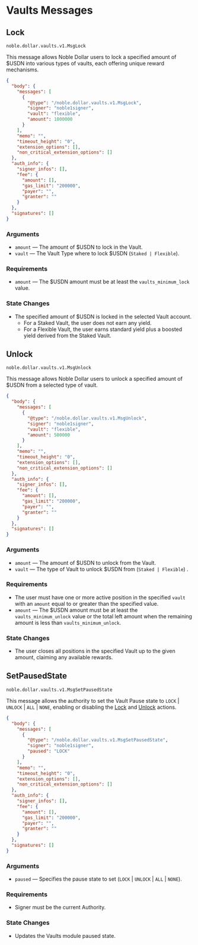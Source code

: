 # Vaults Messages

## Lock

`noble.dollar.vaults.v1.MsgLock`

This message allows Noble Dollar users to lock a specified amount of $USDN into various types of vaults, each offering unique reward mechanisms.

```json
{
  "body": {
    "messages": [
      {
        "@type": "/noble.dollar.vaults.v1.MsgLock",
        "signer": "noble1signer",
        "vault": "flexible",
        "amount": 1000000
      }
    ],
    "memo": "",
    "timeout_height": "0",
    "extension_options": [],
    "non_critical_extension_options": []
  },
  "auth_info": {
    "signer_infos": [],
    "fee": {
      "amount": [],
      "gas_limit": "200000",
      "payer": "",
      "granter": ""
    }
  },
  "signatures": []
}
```

### Arguments

- `amount` — The amount of $USDN to lock in the Vault.
- `vault` — The Vault Type where to lock $USDN (`Staked | Flexible`).

### Requirements
- `amount` — The $USDN amount must be at least the `vaults_minimum_lock` value.

### State Changes

- The specified amount of $USDN is locked in the selected Vault account.
  - For a Staked Vault, the user does not earn any yield.
  - For a Flexible Vault, the user earns standard yield plus a boosted yield derived from the Staked Vault.

## Unlock

`noble.dollar.vaults.v1.MsgUnlock`

This message allows Noble Dollar users to unlock a specified amount of $USDN from a selected type of vault.

```json
{
  "body": {
    "messages": [
      {
        "@type": "/noble.dollar.vaults.v1.MsgUnlock",
        "signer": "noble1signer",
        "vault": "flexible",
        "amount": 500000
      }
    ],
    "memo": "",
    "timeout_height": "0",
    "extension_options": [],
    "non_critical_extension_options": []
  },
  "auth_info": {
    "signer_infos": [],
    "fee": {
      "amount": [],
      "gas_limit": "200000",
      "payer": "",
      "granter": ""
    }
  },
  "signatures": []
}
```

### Arguments

- `amount` — The amount of $USDN to unlock from the Vault.
- `vault` — The type of Vault to unlock $USDN from (`Staked | Flexible`) .

### Requirements

- The user must have one or more active position in the specified `vault` with an `amount` equal to or greater than the specified value.
- `amount` — The $USDN amount must be at least the `vaults_minimum_unlock` value or the total left amount when the remaining amount is less than `vaults_minimum_unlock`.

### State Changes

- The user closes all positions in the specified Vault up to the given amount, claiming any available rewards.

## SetPausedState

`noble.dollar.vaults.v1.MsgSetPausedState`

This message allows the authority to set the Vault Pause state to `LOCK` | `UNLOCK` | `ALL` | `NONE`, enabling or disabling the [Lock](#lock) and [Unlock](#unlock) actions. 

```json
{
  "body": {
    "messages": [
      {
        "@type": "/noble.dollar.vaults.v1.MsgSetPausedState",
        "signer": "noble1signer",
        "paused": "LOCK"
      }
    ],
    "memo": "",
    "timeout_height": "0",
    "extension_options": [],
    "non_critical_extension_options": []
  },
  "auth_info": {
    "signer_infos": [],
    "fee": {
      "amount": [],
      "gas_limit": "200000",
      "payer": "",
      "granter": ""
    }
  },
  "signatures": []
}
```

### Arguments

- `paused` —  Specifies the pause state to set (`LOCK` | `UNLOCK` | `ALL` | `NONE`).

### Requirements

- Signer must be the current Authority.

### State Changes

- Updates the Vaults module paused state.